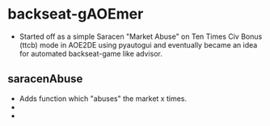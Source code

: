 # backseat-gAOEmer
- Started off as a simple Saracen "Market Abuse" on Ten Times Civ Bonus (ttcb) mode in AOE2DE using pyautogui and eventually became an idea for automated backseat-game like advisor. 

## saracenAbuse
- Adds function which "abuses" the market x times.
-  
-
